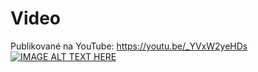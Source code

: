# Video
Publikované na YouTube:
https://youtu.be/_YVxW2yeHDs 
[![IMAGE ALT TEXT HERE](https://img.youtube.com/vi/_YVxW2yeHDs/0.jpg)](https://www.youtube.com/watch?v=_YVxW2yeHDs)